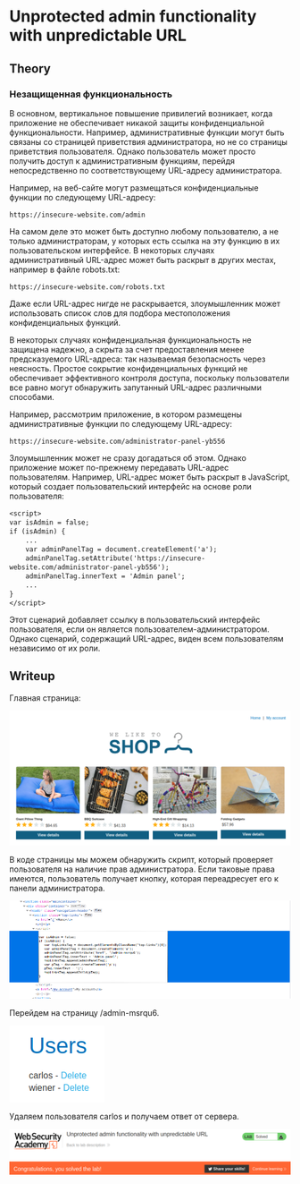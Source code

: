 # Unprotected admin functionality with unpredictable URL

## Theory

<h3>Незащищенная функциональность</h3>

В основном, вертикальное повышение привилегий возникает, когда приложение не обеспечивает никакой защиты конфиденциальной функциональности. Например, административные функции могут быть связаны со страницей приветствия администратора, но не со страницы приветствия пользователя. Однако пользователь может просто получить доступ к административным функциям, перейдя непосредственно по соответствующему URL-адресу администратора.

Например, на веб-сайте могут размещаться конфиденциальные функции по следующему URL-адресу:
```
https://insecure-website.com/admin
```

На самом деле это может быть доступно любому пользователю, а не только администраторам, у которых есть ссылка на эту функцию в их пользовательском интерфейсе. В некоторых случаях административный URL-адрес может быть раскрыт в других местах, например в файле robots.txt:
```
https://insecure-website.com/robots.txt
```

Даже если URL-адрес нигде не раскрывается, злоумышленник может использовать список слов для подбора местоположения конфиденциальных функций.

В некоторых случаях конфиденциальная функциональность не защищена надежно, а скрыта за счет предоставления менее предсказуемого URL-адреса: так называемая безопасность через неясность. Простое сокрытие конфиденциальных функций не обеспечивает эффективного контроля доступа, поскольку пользователи все равно могут обнаружить запутанный URL-адрес различными способами.

Например, рассмотрим приложение, в котором размещены административные функции по следующему URL-адресу:
```
https://insecure-website.com/administrator-panel-yb556
```

Злоумышленник может не сразу догадаться об этом. Однако приложение может по-прежнему передавать URL-адрес пользователям. Например, URL-адрес может быть раскрыт в JavaScript, который создает пользовательский интерфейс на основе роли пользователя:
```
<script>
var isAdmin = false;
if (isAdmin) {
	...
	var adminPanelTag = document.createElement('a');
	adminPanelTag.setAttribute('https://insecure-website.com/administrator-panel-yb556');
	adminPanelTag.innerText = 'Admin panel';
	...
}
</script>
```

Этот сценарий добавляет ссылку в пользовательский интерфейс пользователя, если он является пользователем-администратором. Однако сценарий, содержащий URL-адрес, виден всем пользователям независимо от их роли.

## Writeup

Главная страница:

![](https://github.com/fobblified/Writeups/blob/main/Portswigger/Access_control/Unprotected_admin_functionality_with_unpredictable_URL/assets/1.png)

В коде страницы мы можем обнаружить скрипт, который проверяет пользователя на наличие прав администратора. Если таковые права имеются, пользователь получает кнопку, которая переадресует его к панели администратора.

![](https://github.com/fobblified/Writeups/blob/main/Portswigger/Access_control/Unprotected_admin_functionality_with_unpredictable_URL/assets/2.png)

Перейдем на страницу /admin-msrqu6.

![](https://github.com/fobblified/Writeups/blob/main/Portswigger/Access_control/Unprotected_admin_functionality_with_unpredictable_URL/assets/3.png)

Удаляем пользователя carlos и получаем ответ от сервера.

![](https://github.com/fobblified/Writeups/blob/main/Portswigger/Access_control/Unprotected_admin_functionality_with_unpredictable_URL/assets/4.png)
